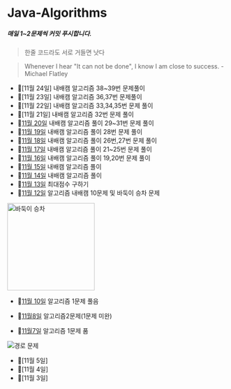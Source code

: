 # Java-Algorithms
<!--Heading-->
##### 매일 1~2문제씩 커밋 푸시합니다.
> 한줄 코드라도 서로 거들면 낫다

> Whenever I hear "It can not be done", I know I am close to success. -Michael Flatley


- 📆[11월 24일] 내배캠 알고리즘 38~39번 문제풀이
- 📆[11월 23일] 내배캠 알고리즘 36,37번 문제풀이
- 📆[11월 22일] 내배캠 알고리즘 33,34,35번 문제 풀이
- 📆[11월 21일] 내배캠 알고리즘 32번 문제 풀이
- 📆[11월 20일](https://github.com/Mcgeolypazun/Java-Algorithms/tree/main/src/november20th) 내배캠 알고리즘 풀이 29~31번 문제 풀이
- 📆[11월 19일](https://github.com/Mcgeolypazun/Java-Algorithms/tree/main/src/november19th) 내배캠 알고리즘 풀이 28번 문제 풀이
- 📆[11월 18일](https://github.com/Mcgeolypazun/Java-Algorithms/tree/main/src/november18th) 내배캠 알고리즘 풀이 26번,27번 문제 풀이
- 📆[11월 17일](https://github.com/Mcgeolypazun/Java-Algorithms/tree/main/src/november17th) 내배캠 알고리즘 풀이 21~25번 문제 풀이
- 📆[11월 16일](https://github.com/Mcgeolypazun/Java-Algorithms/tree/main/src/november16th) 내배캠 알고리즘 풀이 19,20번 문제 풀이
- 📆[11월 15일](https://github.com/Mcgeolypazun/Java-Algorithms/blob/main/src/november15th/Solution.java) 내배캠 알고리즘 풀이
- 📆[11월 14일](https://github.com/Mcgeolypazun/Java-Algorithms/blob/main/src/november14th/Solution.java) 내배캠 알고리즘 풀이
- 📆[11월 13일](https://github.com/Mcgeolypazun/Java-Algorithms/tree/main/src/november13th) 최대점수 구하기
- 📆[11월 12일](https://github.com/Mcgeolypazun/Java-Algorithms/tree/main/src/november12th) 알고리즘 내배캠 10문제 및 바둑이 승차 문제
  
<img
  src="https://github.com/Mcgeolypazun/Java-Algorithms/assets/79851594/2040d31b-b7e0-4c4c-a46a-a3945f7e7ffb"
  alt="바둑이 승차" height = 200, width = 200/>

- 📆[11월 10일](https://github.com/Mcgeolypazun/Java-Algorithms/blob/main/src/november10th/Main.java) 알고리즘 1문제 풀음

- 📆[11월8일](https://github.com/Mcgeolypazun/Java-Algorithms/tree/main/src/november8th) 알고리즘2문제(1문제 미완)

- 📆[11월7일](https://github.com/Mcgeolypazun/Java-Algorithms/tree/main/src/november7th) 알고리즘 1문제 품
  
![경로 문제](https://github.com/Mcgeolypazun/Java-Algorithms/assets/79851594/4089f25b-9086-4a20-a190-04717cd15b62)

- 📆[11월 5일]
- 📆[11월 4일]
- 📆[11월 3일]
